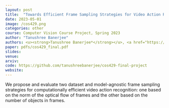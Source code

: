 ```yaml
---
layout: post
title:  "Towards Efficient Frame Sampling Strategies for Video Action Recognition"
date: 2023-05-01
image: /cos429.png
categories: other
course: Computer Vision Course Project, Spring 2023
author: "Tanushree Banerjee"
authors: <u><strong>Tanushree Banerjee*</strong></u>, <a href="https://scholar.google.com/citations?user=TWo54ggAAAAJ&hl=en">Ameya Vaidya*</a>, <a href="https://www.linkedin.com/in/brian-lou/">Brian Lou*</a>. Advisor&#58; <a href="https://www.cs.princeton.edu/~olgarus/">Olga Russakovsky</a>
paper: pdfs/cos429_final.pdf
slides:
venue: 
arxiv: 
code: https://github.com/tanushreebanerjee/cos429-final-project
website: 
---
```


We propose and evaluate two dataset and model-agnostic frame sampling strategies for computationally efficient video action recognition: one based on the norm of the optical flow of frames and the other based on the number of objects in frames.
